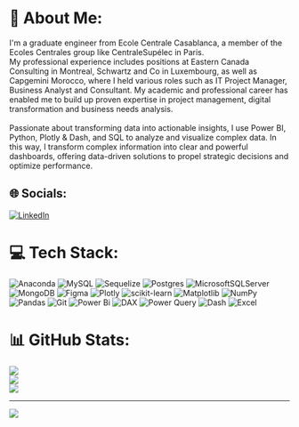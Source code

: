 # 💫 About Me:
I'm a graduate engineer from Ecole Centrale Casablanca, a member of the Ecoles Centrales group like CentraleSupélec in Paris. <br> My professional experience includes positions at Eastern Canada Consulting in Montreal, Schwartz and Co in Luxembourg, as well as Capgemini Morocco, where I held various roles such as IT Project Manager, Business Analyst and Consultant. My academic and professional career has enabled me to build up proven expertise in project management, digital transformation and business needs analysis. <br><br>
Passionate about transforming data into actionable insights, I use Power BI, Python, Plotly & Dash, and SQL to analyze and visualize complex data. In this way, I transform complex information into clear and powerful dashboards, offering data-driven solutions to propel strategic decisions and optimize performance.


## 🌐 Socials:
[![LinkedIn](https://img.shields.io/badge/LinkedIn-%230077B5.svg?logo=linkedin&logoColor=white)](https://linkedin.com/in/tiga-sawadogo-8b65ab19a) 

# 💻 Tech Stack:
![Anaconda](https://img.shields.io/badge/Anaconda-%2344A833.svg?style=for-the-badge&logo=anaconda&logoColor=white) ![MySQL](https://img.shields.io/badge/mysql-4479A1.svg?style=for-the-badge&logo=mysql&logoColor=white) ![Sequelize](https://img.shields.io/badge/Sequelize-52B0E7?style=for-the-badge&logo=Sequelize&logoColor=white) ![Postgres](https://img.shields.io/badge/postgres-%23316192.svg?style=for-the-badge&logo=postgresql&logoColor=white) ![MicrosoftSQLServer](https://img.shields.io/badge/Microsoft%20SQL%20Server-CC2927?style=for-the-badge&logo=microsoft%20sql%20server&logoColor=white) ![MongoDB](https://img.shields.io/badge/MongoDB-%234ea94b.svg?style=for-the-badge&logo=mongodb&logoColor=white) ![Figma](https://img.shields.io/badge/figma-%23F24E1E.svg?style=for-the-badge&logo=figma&logoColor=white) ![Plotly](https://img.shields.io/badge/Plotly-%233F4F75.svg?style=for-the-badge&logo=plotly&logoColor=white) ![scikit-learn](https://img.shields.io/badge/scikit--learn-%23F7931E.svg?style=for-the-badge&logo=scikit-learn&logoColor=white) ![Matplotlib](https://img.shields.io/badge/Matplotlib-%23ffffff.svg?style=for-the-badge&logo=Matplotlib&logoColor=black) ![NumPy](https://img.shields.io/badge/numpy-%23013243.svg?style=for-the-badge&logo=numpy&logoColor=white) ![Pandas](https://img.shields.io/badge/pandas-%23150458.svg?style=for-the-badge&logo=pandas&logoColor=white) ![Git](https://img.shields.io/badge/git-%23F05033.svg?style=for-the-badge&logo=git&logoColor=white) ![Power Bi](https://img.shields.io/badge/power_bi-F2C811?style=for-the-badge&logo=powerbi&logoColor=black) 
![DAX](https://img.shields.io/badge/DAX-%23007ACC.svg?style=for-the-badge&logo=Microsoft&logoColor=white)
![Power Query](https://img.shields.io/badge/Power%20Query-%23007ACC.svg?style=for-the-badge&logo=power-bi&logoColor=white)
![Dash](https://img.shields.io/badge/Dash-%2300cc96.svg?style=for-the-badge&logo=plotly&logoColor=white)
![Excel](https://img.shields.io/badge/Microsoft%20Excel-217346?style=for-the-badge&logo=microsoft-excel&logoColor=white)

# 📊 GitHub Stats:
![](https://github-readme-stats.vercel.app/api?username=sawadogo78&theme=calm_pink&hide_border=false&include_all_commits=false&count_private=false)<br/>
![](https://github-readme-streak-stats.herokuapp.com/?user=sawadogo78&theme=calm_pink&hide_border=false)<br/>
![](https://github-readme-stats.vercel.app/api/top-langs/?username=sawadogo78&theme=calm_pink&hide_border=false&include_all_commits=false&count_private=false&layout=compact)

---
[![](https://visitcount.itsvg.in/api?id=sawadogo78&icon=0&color=0)](https://visitcount.itsvg.in)

<!-- Proudly created with GPRM ( https://gprm.itsvg.in ) -->

